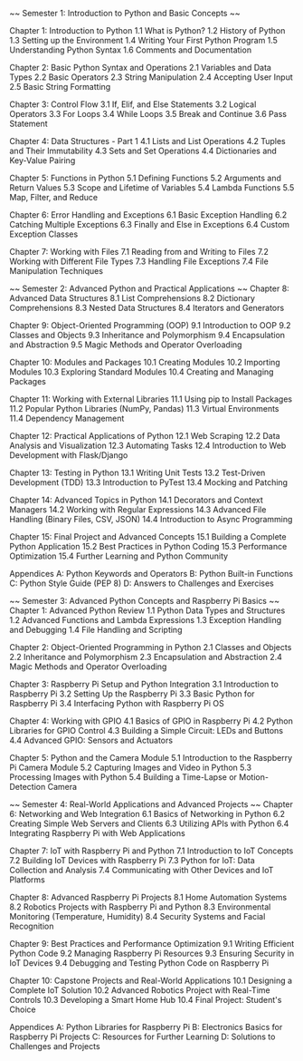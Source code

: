 ~~
Semester 1: Introduction to Python and Basic Concepts
~~

Chapter 1: Introduction to Python
1.1 What is Python?
1.2 History of Python
1.3 Setting up the Environment
1.4 Writing Your First Python Program
1.5 Understanding Python Syntax
1.6 Comments and Documentation

Chapter 2: Basic Python Syntax and Operations
2.1 Variables and Data Types
2.2 Basic Operators
2.3 String Manipulation
2.4 Accepting User Input
2.5 Basic String Formatting

Chapter 3: Control Flow
3.1 If, Elif, and Else Statements
3.2 Logical Operators
3.3 For Loops
3.4 While Loops
3.5 Break and Continue
3.6 Pass Statement

Chapter 4: Data Structures - Part 1
4.1 Lists and List Operations
4.2 Tuples and Their Immutability
4.3 Sets and Set Operations
4.4 Dictionaries and Key-Value Pairing

Chapter 5: Functions in Python
5.1 Defining Functions
5.2 Arguments and Return Values
5.3 Scope and Lifetime of Variables
5.4 Lambda Functions
5.5 Map, Filter, and Reduce

Chapter 6: Error Handling and Exceptions
6.1 Basic Exception Handling
6.2 Catching Multiple Exceptions
6.3 Finally and Else in Exceptions
6.4 Custom Exception Classes

Chapter 7: Working with Files
7.1 Reading from and Writing to Files
7.2 Working with Different File Types
7.3 Handling File Exceptions
7.4 File Manipulation Techniques

~~
Semester 2: Advanced Python and Practical Applications
~~
Chapter 8: Advanced Data Structures
8.1 List Comprehensions
8.2 Dictionary Comprehensions
8.3 Nested Data Structures
8.4 Iterators and Generators

Chapter 9: Object-Oriented Programming (OOP)
9.1 Introduction to OOP
9.2 Classes and Objects
9.3 Inheritance and Polymorphism
9.4 Encapsulation and Abstraction
9.5 Magic Methods and Operator Overloading

Chapter 10: Modules and Packages
10.1 Creating Modules
10.2 Importing Modules
10.3 Exploring Standard Modules
10.4 Creating and Managing Packages

Chapter 11: Working with External Libraries
11.1 Using pip to Install Packages
11.2 Popular Python Libraries (NumPy, Pandas)
11.3 Virtual Environments
11.4 Dependency Management

Chapter 12: Practical Applications of Python
12.1 Web Scraping
12.2 Data Analysis and Visualization
12.3 Automating Tasks
12.4 Introduction to Web Development with Flask/Django

Chapter 13: Testing in Python
13.1 Writing Unit Tests
13.2 Test-Driven Development (TDD)
13.3 Introduction to PyTest
13.4 Mocking and Patching

Chapter 14: Advanced Topics in Python
14.1 Decorators and Context Managers
14.2 Working with Regular Expressions
14.3 Advanced File Handling (Binary Files, CSV, JSON)
14.4 Introduction to Async Programming

Chapter 15: Final Project and Advanced Concepts
15.1 Building a Complete Python Application
15.2 Best Practices in Python Coding
15.3 Performance Optimization
15.4 Further Learning and Python Community

Appendices
A: Python Keywords and Operators
B: Python Built-in Functions
C: Python Style Guide (PEP 8)
D: Answers to Challenges and Exercises

~~
Semester 3: Advanced Python Concepts and Raspberry Pi Basics
~~
Chapter 1: Advanced Python Review
1.1 Python Data Types and Structures
1.2 Advanced Functions and Lambda Expressions
1.3 Exception Handling and Debugging
1.4 File Handling and Scripting

Chapter 2: Object-Oriented Programming in Python
2.1 Classes and Objects
2.2 Inheritance and Polymorphism
2.3 Encapsulation and Abstraction
2.4 Magic Methods and Operator Overloading

Chapter 3: Raspberry Pi Setup and Python Integration
3.1 Introduction to Raspberry Pi
3.2 Setting Up the Raspberry Pi
3.3 Basic Python for Raspberry Pi
3.4 Interfacing Python with Raspberry Pi OS

Chapter 4: Working with GPIO
4.1 Basics of GPIO in Raspberry Pi
4.2 Python Libraries for GPIO Control
4.3 Building a Simple Circuit: LEDs and Buttons
4.4 Advanced GPIO: Sensors and Actuators

Chapter 5: Python and the Camera Module
5.1 Introduction to the Raspberry Pi Camera Module
5.2 Capturing Images and Video in Python
5.3 Processing Images with Python
5.4 Building a Time-Lapse or Motion-Detection Camera

~~
Semester 4: Real-World Applications and Advanced Projects
~~
Chapter 6: Networking and Web Integration
6.1 Basics of Networking in Python
6.2 Creating Simple Web Servers and Clients
6.3 Utilizing APIs with Python
6.4 Integrating Raspberry Pi with Web Applications

Chapter 7: IoT with Raspberry Pi and Python
7.1 Introduction to IoT Concepts
7.2 Building IoT Devices with Raspberry Pi
7.3 Python for IoT: Data Collection and Analysis
7.4 Communicating with Other Devices and IoT Platforms

Chapter 8: Advanced Raspberry Pi Projects
8.1 Home Automation Systems
8.2 Robotics Projects with Raspberry Pi and Python
8.3 Environmental Monitoring (Temperature, Humidity)
8.4 Security Systems and Facial Recognition

Chapter 9: Best Practices and Performance Optimization
9.1 Writing Efficient Python Code
9.2 Managing Raspberry Pi Resources
9.3 Ensuring Security in IoT Devices
9.4 Debugging and Testing Python Code on Raspberry Pi

Chapter 10: Capstone Projects and Real-World Applications
10.1 Designing a Complete IoT Solution
10.2 Advanced Robotics Project with Real-Time Controls
10.3 Developing a Smart Home Hub
10.4 Final Project: Student's Choice

Appendices
A: Python Libraries for Raspberry Pi
B: Electronics Basics for Raspberry Pi Projects
C: Resources for Further Learning
D: Solutions to Challenges and Projects